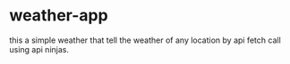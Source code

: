 # weather-app
this a simple weather that tell the weather of any location by api fetch call using api ninjas.
